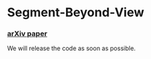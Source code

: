 # Segment-Beyond-View
### [arXiv paper](https://arxiv.org/abs/2312.08673)
We will release the code as soon as possible.
